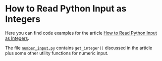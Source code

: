 # How to Read Python Input as Integers

Here you can find code examples for the article [How to Read Python Input as Integers](https://realpython.com/python-input-integer/).

The file [`number_input.py`](number_input.py) contains `get_integer()` discussed in the article plus some other utility functions for numeric input.
